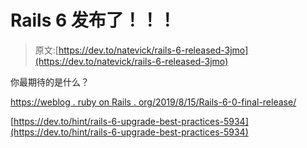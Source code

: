 # Rails 6 发布了！！！

> 原文:[https://dev.to/natevick/rails-6-released-3jmo](https://dev.to/natevick/rails-6-released-3jmo)

你最期待的是什么？

[https://weblog . ruby on Rails . org/2019/8/15/Rails-6-0-final-release/](https://weblog.rubyonrails.org/2019/8/15/Rails-6-0-final-release/)

[https://dev.to/hint/rails-6-upgrade-best-practices-5934](https://dev.to/hint/rails-6-upgrade-best-practices-5934)